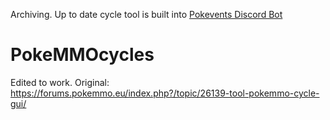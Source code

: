 Archiving. Up to date cycle tool is built into [Pokevents Discord Bot](https://github.com/Seth-Revz)

# PokeMMOcycles
Edited to work. Original: https://forums.pokemmo.eu/index.php?/topic/26139-tool-pokemmo-cycle-gui/
